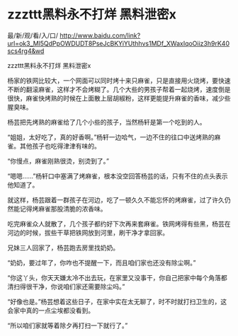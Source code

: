 # zzzttt黑料永不打烊 黑料泄密x

最/新/观/看/入/口/ http://www.baidu.com/link?url=ok3_Ml5QdPpOWDUDT8PseJcBKYiYUthhvs1MDf_XWaxIqoOiiz3h9rK40scs4rg4&wd


zzzttt黑料永不打烊 黑料泄密x

杨家的铁网比较大，一个网面可以同时烤十来只麻雀，只是直接用火烧烤，要快速不断的翻滚麻雀，这样才不会烤糊了。几个大些的男孩子帮着一起烧烤，速度倒是很快，麻雀快烤熟的时候在上面散上层胡椒粉，这样更能提升麻雀的香味，减少些腥臭味。

杨芸把先烤熟的麻雀给了几个小些的孩子，当然杨轩是第一个吃到的人。

“姐姐，太好吃了，真的好香啊。”杨轩一边哈气，一边不住的往口中送烤熟的麻雀。其他孩子也吃得津津有味的。

“你慢点，麻雀刚熟很烫，别烫到了。”

“嗯嗯……”杨轩口中塞满了烤麻雀，根本没空回答杨芸的话，只有不住的点头表示他知道了。

就这样，杨芸跟着一群孩子在河边，吃了一顿久久不能忘怀的烤麻雀，过了许久仍然能记得烤麻雀那股清脆的浓香味。

吃完麻雀众人就散了，几个孩子都约好下次再来套麻雀。铁网烤得有些黑，杨芸在河边的时候，拔些干草把铁网放到河里，刷干净才拿回家。

兄妹三人回家了，杨芸跑去房里找奶奶。

“奶奶，要过年了，你咋也不提醒一下，而且咱们家也还没有除尘啊。”

“你这丫头，你天天嫌太冷不出去玩，在家里又没事干，你自己把家中每个角落都清扫得很干净，你说咱们家还需要除尘吗。”

“好像也是。”杨芸想着这些日子，在家中实在太无聊了，时不时就打扫卫生的，这会家中真的一点尘埃都没看到。

“所以咱们家就等着除夕再打扫一下就行了。”
